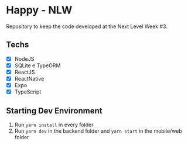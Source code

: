 # Happy - NLW
Repository to keep the code developed at the Next Level Week #3.

## Techs
- [x] NodeJS
- [x] SQLite e TypeORM
- [x] ReactJS
- [x] ReactNative
- [x] Expo
- [x] TypeScript

## Starting Dev Environment
1. Run ```yarn install``` in every folder
2. Run ```yarn dev``` in the backend folder and ```yarn start``` in the mobile/web folder
